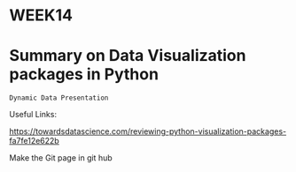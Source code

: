 # WEEK14
#      Summary on Data Visualization packages in Python
    Dynamic Data Presentation

Useful Links:

https://towardsdatascience.com/reviewing-python-visualization-packages-fa7fe12e622b

Make the Git page in git hub
